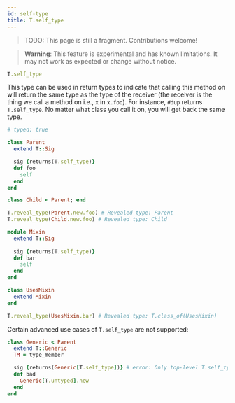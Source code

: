 ```yaml
---
id: self-type
title: T.self_type
---
```


> TODO: This page is still a fragment. Contributions welcome!

> **Warning**: This feature is experimental and has known limitations. It may
> not work as expected or change without notice.

```ruby
T.self_type
```

This type can be used in return types to indicate that calling this method on
will return the same type as the type of the receiver (the receiver is the thing
we call a method on i.e., `x` in `x.foo`). For instance, `#dup` returns
`T.self_type`. No matter what class you call it on, you will get back the same
type.

```ruby
# typed: true

class Parent
  extend T::Sig

  sig {returns(T.self_type)}
  def foo
    self
  end
end

class Child < Parent; end

T.reveal_type(Parent.new.foo) # Revealed type: Parent
T.reveal_type(Child.new.foo) # Revealed type: Child

module Mixin
  extend T::Sig
  
  sig {returns(T.self_type)}
  def bar
    self
  end
end

class UsesMixin
  extend Mixin
end

T.reveal_type(UsesMixin.bar) # Revealed type: T.class_of(UsesMixin)
```

Certain advanced use cases of `T.self_type` are not supported:

```ruby
class Generic < Parent
  extend T::Generic
  TM = type_member

  sig {returns(Generic[T.self_type])} # error: Only top-level T.self_type is supported
  def bad
    Generic[T.untyped].new
  end
end
```
